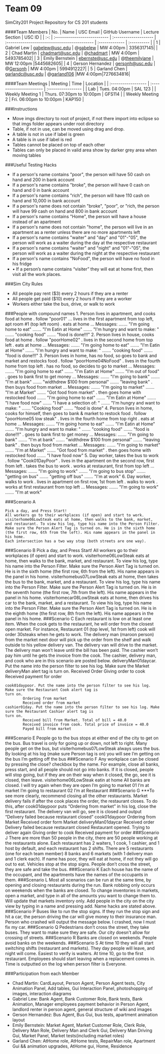 Team 09
======

SimCity201 Project Repository for CS 201 students

####Team Members
| No. | Name |       USC Email       |                GitHub Username                |      Lecture Section      | USC ID |
| :-: | :--------------------------- | :-------------------- | :-------------------------------------------- | :------------- | :---------- |
|  1  | Gabriel Lew    | gabelew@usc.edu      | @[gabelew](https://github.com/gabelew)    | MW 4:00pm | 3356317145|
|  2  | Chad Martin    | chadmart@usc.edu       | @[chadmart](https://github.com/chadmart)        | MW 4:00pm  | 5493785402|
|  3  | Emily Bernstein | ebernste@usc.edu   | @[theemilyjane](https://github.com/theemilyjane)   |   MW 12:00pm  |5445682605|
|  4  | Gerson Hernandez | gersonh@usc.edu   | @[Gersonh](https://github.com/Gersonh)        |  MW 4:00pm   | 5994912227|
|  5  | Garland Chen    | garlandc@usc.edu    | @[garland106](https://github.com/garland106)  |MW 4:00pm|7276634816|

####Team Meetings
|       Meeting       |           Time           |      Location      |
| :------------------ | :----------------------- | :----------------- |
| Lab                 | Tues. 04:00pm             | SAL 123           |
| Weekly Meeting 1    | Thurs. 07:30pm to 10:00pm  | GFS114      |
| Weekly Meeting 2    | Fri. 06:00pm to 10:00pm  | KAP150      |

###Instructions
  + Move imgs directory to root of project, if not there import into eclipse so that imgs folder appears under root directory
  + Table, if not in use, can be moved using drag and drop.
  + A table is not in use if label is green  
  + A table is in use if label is red
  + Tables cannot be placed on top of each other
  + Tables can only be placed in valid area show by darker grey area when moving tables

###Useful Testing Hacks
  + If a person's name contains "poor", the person will have 50 cash on hand and 200 in bank account
  + If a person's name contains "broke", the person will have 0 cash on hand and 0 in bank account
  + If a person's name contains "rich", the person will have 110 cash on hand and 10,000 in bank account
  + If a person's name does not contain "broke", "poor", or "rich, the person will have 99 cash on hand and 800 in bank account
  + If a person's name contains "Home", the person will have a house instead of an apartment
  + If a person's name does not contain "home", the person will live in an apartment as a renter unless there are no more apartments left
  + If a person's name contains "waiter" and "day" and "01"-"05", the person will work as a waiter during the day at the respective restaurant
  + If a person's name contains "waiter" and "night" and "01"-"05", the person will work as a waiter during the night at the respective restaurant
  + If a person's name contains "NoFood", the person will have no food in his fridge
  + •	If a person’s name contains “visiter” they will eat at home first, then visit all the work places.

###Sim City Rules
  + All people pay rent ($3) every 2 hours if they are a renter 
  + All people get paid ($10) every 2 hours if they are a worker
  + Workers either take the bus, drive, or walk to work
  
###People with compound names
	1. Person lives in apartment, and cooks food at home
	 . follow "poor01" 
     ... lives in the first apartment from top left, apt room #1 (top left room)
     . eats at home
     ... Messages:
     ....... "I'm going home to eat"
     ....... "I'm Eatin at Home"
     ....... "I'm hungry and want to make: "
     ....... "cooking food"
     ....... "food is done!!!"
	2. Person lives in house, cooks food at home
	 . follow "poorHome02" 
     . lives in the second home from top left
     . eats at home
     ... Messages:
     ....... "I'm going home to eat"
     ....... "I'm Eatin at Home"
     ....... "I'm hungry and want to make: "
     ....... "cooking food"
     ....... "food is done!!!"
	3. Person lives in home, has no food, so goes to bank and market and restocks food
	 . follow "poorHome04NoFood"
     . lives in the fourth home from top left
     . has no food, so decides to go to market
     ... Messages:
     ....... "I'm going home to eat"
     ....... "I'm Eatin at Home"
     ....... "I'm out of food"
     . goes to bank first to get money
     ... Messages:
     ....... "I'm going to bank"
     ....... "I'm at bank"
     ....... "widthdrew $100 from personal"
     ....... "leaving bank"
     . then buys food from market
     ... Messages:
     ....... "I'm going to market"
     ....... "I'm at Market"
     ....... "Got food from market"
     . then goes home with restocked food
     ....... "I'm going home to eat"
     ....... "I'm Eatin at Home"
     ....... "I have food now"
     ....... "I have a selection of: "
     ....... "I'm hungry and want to make: "
     ....... "Cooking food"
     ....... "food is done"
     4. Person lives in home, cooks for himself, then goes to bank & market to restock food 
     . follow "poorHome05 low steak"
     . lives in the fourth home from top right
     . eats at home
     ... Messages:
     ....... "I'm going home to eat"
     ....... "I'm Eatin at Home"
     ....... "I'm hungry and want to make: "
     ....... "cooking food"
     ....... "food is done!!!"
     . goes to bank first to get money
     ... Messages:
     ....... "I'm going to bank"
     ....... "I'm at bank"
     ....... "widthdrew $100 from personal"
     ....... "leaving bank"
     . then buys food from market
     ... Messages:
     ....... "I'm going to market"
     ....... "I'm at Market"
     ....... "Got food from market"
     . then goes home with restocked food
     ....... "I have food now"
     5. Day worker, takes the bus to work
      . follow "Cook01DayPoor"
      . lives in the apartment on the second row, first from left
      . takes the bus to work
      . works at restaurant, first from top left
      ... Messages:
      ....... "I'm going to work"
      ....... "I'm going to bus stop"
      ....... "getting on bus"
      ....... "getting off bus"
      ....... "I'm at work"
     6. Day worker, walks to work
      . lives in apartment on first row, 1st from left
      . walks to work
      . works at first restaurant from top left
      ... Messages:
      ....... "I'm going to work"
      ....... "I'm at work"
      
###Scenario A
     
	Pick a day, and Press Start! 
	All workers go to their workplaces (if open) and start to work. 
	visiterhome06LowSteak eats at home, then walks to the bank, market, 
	and restaurant. To view his log, type his name into the Person Filter. 
	Make sure the Person Alert Tag is turned on. He is in the sixth home 
	(the first row, 6th from the left). His name appears in the panel in his home.
	Each intersection has a two way stop (both streets are one way). 
###Scenario B
	Pick a day, and Press Start! 
	All workers go to their workplaces (if open) and start to work. 
	visiterhome06LowSteak eats at home, then walks to the bank, market, and restaurant. 
	To view his log, type his name into the Person Filter. Make sure the Person Alert Tag 
	is turned on. He is in the sixth home (the first row, 6th from the left). His name appears 
	in the panel in his home.
	visiterhomebus07LowSteak eats at home, then takes the bus to the bank, market, and a restaurant. 
	To view his log, type his name into the Person Filter. Make sure the Person Alert Tag is turned on. 
	He is in the seventh home (the first row, 7th from the left). His name appears in the panel in his 
	home.
	visiterhomecar08LowSteak eats at home, then drives his car to the bank, market, and a restaurant. 
	To view his log, type his name into the Person Filter. Make sure the Person Alert Tag is turned on. He is in 
	the eighth home (the first row, 8th from the left). His name appears in the panel in his home.
###Scenario C
	Each restaurant is low on at least one item. When the cook gets to the restaurant, he will order from the 
	closest open market. 
	For instance, Restaurant 01 (top level, 1st from left) cook will order 30steaks when he gets to work. The
	delivery man (maroon person) from the market next door will pick up the order from the shelf and walk outside to
	his yellow delivery van. The delivery van will drive to the market. The delivery man won’t leave until the bill
	has been paid. The cashier won’t pay him until he gets the invoice from the cook.  The cashier, delivery man,
	and cook who are in this scenario are posted below.
	deliveryMan01daycar. Put the name into the person filter to see his log. Make sure the Market deliveryMan alert
	tag is turn on. 
		Received Order
		Giving order to cook
		Received payment for order

	cook01daypoor. Put the name into the person filter to see his log. Make sure the Restaurant Cook alert tag is
	turn on.
			Ordering from market
			Received order from market
	cashier01day. Put the name into the person filter to see his log. Make sure the Restaurant Cashier alert tag is
	turn on.
			Received bill from Market. Total of bill = 40.0
			Received invoice from cook. Total price of invoice = 40.0
			Payed bill from market
###Scenario E
	People go to the bus stops at either end of the city to get on the bus. Bus travel is only for going up or down,
	not left to right. 
	Many people get on the bus, but visiterhomebus07LowSteak always uses the bus. By looking at his log (make sure
	Person tag is on) you will see
		I’m getting on the bus
		I’m getting off the bus
###Scenario F
	Any workplace can be closed by pressing the close? checkbox by the name. For example, close all banks, press
	start, and all people should not go into banks. If it is closed, people will stop going, but if they are on
	their way when it closed, the go, see it is closed, then leave.
	visiterhome06LowSteak
		eatin at home
		All banks are closed. I will try again when they are open
		I’m going to market 01
		I’m at market
		I’m going to restaurant 02
		I’m at Restaurant
###Scenario G
	***To see more clearly, recommend closing all the other restaurants.
	Market delivery fails if after the cook places the order, the restaurant closes. To do this, after cook01daypoor
	puts “Ordering from market” in his log, close the first restaurant. The delivery van will go, see it is closed
	and output “Delivery failed because restaurant closed” 
	cook01daypoor
		Ordering from Market
		Received order form Market
	deliveryMan01daycar
		Received order
		Delivery failed because restaurant closed
		Restaurant opened. Trying to deliver again
		Giving order to cook
		Received payment for order
###Scenario J
	There are more than 50 people in the city, there are 50 people working at the restaurants alone. Each restaurant
	has 2 waiters, 1 cook, 1 cashier, and 1 host by default, and each restaurant has 2 shifts. There are 5
	restaurants (one for each team member) 8 banks and 6 markets (with 1 delivery man and 1 clerk each). If name has
	poor, they will eat at home, if not they will go out to eat. Vehicles stop at the stop signs. People don’t cross
	the street, they are safe and take the bus.
###Scenario K
	Each house has the name of the occupant, and the apartments have the names of the occupants in them. 
###Scenario L
	Most all scenarios can be run at the same time, by opening and closing restaurants during the run. Bank robbing
	only occurs on weekends when the banks are closed. To change inventories in markets, open a market, and type in
	all of the amounts you want to change them to. Will update that markets inventory only.
	Add people in the city on the city view by typing in a name and pressing add. Name hacks are stated above.
###Scenario P
	Buses like to run the stop signs. If they run the stop sign and hit a car, the person driving the car 	will
	give money to their insurance man. Person who crashed will output the message below.
		I crashed, now I must fix my car.
###Scenario Q
	Pedestrians don’t cross the street, they take buses. They want to make sure they are safe. Our city doesn't
	allow for crossing of streets.
###Scenario R
	Banks are closed on weekends. People avoid banks on the weekends.
###Scenario S
	At time 10 they will all start switching shifts (restaurant 	and markets). They day people will leave, and
	night will come. Easiest to verify is waiters. At time 10, go to the first restaurant. Employees should start
	leaving when a replacement comes in. Time is outputted on the log when person filter is Everyone.
	
###Participation from each Member
  + Chad Martin: CardLayout, Person Agent, Person Agent tests, City Animation Panel, Add tables, Gui Interaction Panel, photoshopping of images, interaction diagrams
  + Gabriel Lew: Bank Agent, Bank Customer Role, Bank tests, Bank Animation, Manager employees payment behavior in Person Agent, landlord renter in person agent, general structure of wiki and images
  + Gerson Hernandez: Bus Agent, Bus Gui, bus tests, apartment animation layout
  + Emily Bernstein: Market Agent, Market Customer Role, Clerk Role, Delivery Man Role, Delivery Man and Clerk Gui, Delivery Man Driving Gui, Market Panel, Market tests(including market roles)
  + Garland Chen: AtHome role, AtHome tests, RepairMan role, Apartment Gui && animation upgrades, AtHome gui, Home, Residence
